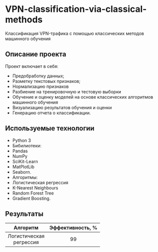 # VPN-classification-via-classical-methods

 Классификация VPN-трафика с помощью классических методов машинного обучения

## Описание проекта

Проект включает в себя:
- Предобработку данных;
- Разметку текстовых признаков;
- Нормализацию признаков
- Разбиение на тренировочную и тестовую выборки
- Обучение и оценку моделей на основе классических алгоритмов машинного обучения
- Визуализацию результатов обучения и оценки
- Генерацию отчета о классификации.

## Используемые технологии

- Python 3
- Бибилиотеки:
 - Pandas
 - NumPy
 - SciKit-Learn
 - MatPlotLib
 - Seaborn.
- Алгоритмы:
 - Логистическая регрессия
 - K-Nearest Neighbours
 - Random Forest Tree
 - Gradient Boosting.

## Результаты

|Алгоритм|Эффективность, %|
|:------:|:--------------:|
|Логистическая<br>регрессия|99|
